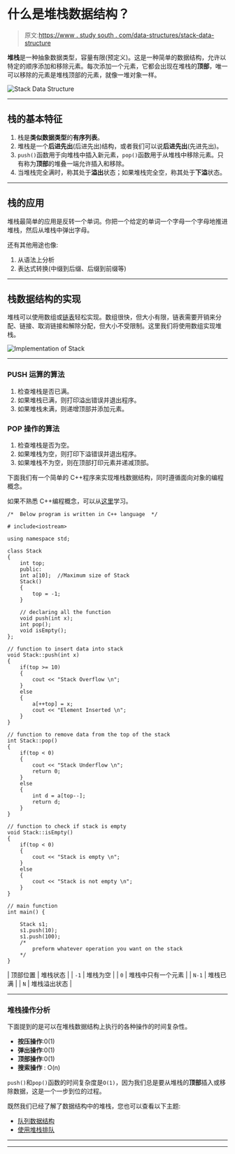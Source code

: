 # 什么是堆栈数据结构？

> 原文:[https://www . study south . com/data-structures/stack-data-structure](https://www.studytonight.com/data-structures/stack-data-structure)

**堆栈**是一种抽象数据类型，容量有限(预定义)。这是一种简单的数据结构，允许以特定的顺序添加和移除元素。每次添加一个元素，它都会出现在堆栈的**顶部**，唯一可以移除的元素是堆栈顶部的元素，就像一堆对象一样。

![Stack Data Structure](../Images/03f05be6836a408a8965218a00a5b6da.png)

* * *

## 栈的基本特征

1.  栈是**类似数据类型**的**有序列表**。
2.  堆栈是一个**后进先出**(后进先出)结构，或者我们可以说**后进先出**(先进先出)。
3.  `push()`函数用于向堆栈中插入新元素，`pop()`函数用于从堆栈中移除元素。只有称为**顶部**的堆叠一端允许插入和移除。
4.  当堆栈完全满时，称其处于**溢出**状态；如果堆栈完全空，称其处于**下溢**状态。

* * *

## 栈的应用

堆栈最简单的应用是反转一个单词。你把一个给定的单词一个字母一个字母地推进堆栈，然后从堆栈中弹出字母。

还有其他用途也像:

1.  从语法上分析
2.  表达式转换(中缀到后缀、后缀到前缀等)

* * *

## 栈数据结构的实现

堆栈可以使用数组或[链表](introduction-to-linked-list)轻松实现。数组很快，但大小有限，链表需要开销来分配、链接、取消链接和解除分配，但大小不受限制。这里我们将使用数组实现堆栈。

![Implementation of Stack](../Images/beabeef1804cd1c49c745b161b910e20.png)

* * *

### PUSH 运算的算法

1.  检查堆栈是否已满。
2.  如果堆栈已满，则打印溢出错误并退出程序。
3.  如果堆栈未满，则递增顶部并添加元素。

### POP 操作的算法

1.  检查堆栈是否为空。
2.  如果堆栈为空，则打印下溢错误并退出程序。
3.  如果堆栈不为空，则在顶部打印元素并递减顶部。

下面我们有一个简单的 C++程序来实现堆栈数据结构，同时遵循面向对象的编程概念。

如果不熟悉 C++编程概念，可以从[这里](/cpp/)学习。

```
/*  Below program is written in C++ language  */

# include<iostream>

using namespace std;

class Stack
{
    int top;
    public:
    int a[10];  //Maximum size of Stack
    Stack()
    {
        top = -1;
    }

    // declaring all the function
    void push(int x);
    int pop();
    void isEmpty();
};

// function to insert data into stack
void Stack::push(int x)
{
    if(top >= 10)
    {
        cout << "Stack Overflow \n";
    }
    else
    {
        a[++top] = x;
        cout << "Element Inserted \n";
    }
}

// function to remove data from the top of the stack
int Stack::pop()
{
    if(top < 0)
    {
        cout << "Stack Underflow \n";
        return 0;
    }
    else
    {
        int d = a[top--];
        return d;
    }
}

// function to check if stack is empty
void Stack::isEmpty()
{
    if(top < 0)
    {
        cout << "Stack is empty \n";
    }
    else
    {
        cout << "Stack is not empty \n";
    }
}

// main function
int main() {

    Stack s1;
    s1.push(10);
    s1.push(100);
    /*
        preform whatever operation you want on the stack
    */
}
```

| 顶部位置 | 堆栈状态 |
| `-1` | 堆栈为空 |
| `0` | 堆栈中只有一个元素 |
| `N-1` | 堆栈已满 |
| `N` | 堆栈溢出状态 |

* * *

### 堆栈操作分析

下面提到的是可以在堆栈数据结构上执行的各种操作的时间复杂性。

*   **按压操作**:0(1)
*   **弹出操作**:0(1)
*   **顶部操作**:0(1)
*   **搜索操作** : O(n)

`push()`和`pop()`函数的时间复杂度是`O(1)`，因为我们总是要从堆栈的**顶部**插入或移除数据，这是一个一步到位的过程。

既然我们已经了解了数据结构中的堆栈，您也可以查看以下主题:

*   [队列数据结构](queue-data-structure)
*   [使用堆栈排队](queue-using-stack)

* * *

* * *